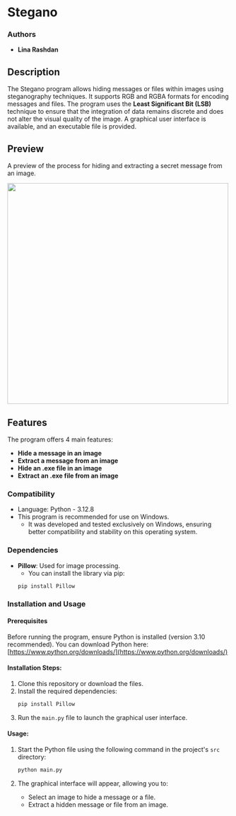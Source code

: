 # Stegano

### Authors
- **Lina Rashdan**

## Description
The Stegano program allows hiding messages or files within images using steganography techniques. It supports RGB and RGBA formats for encoding messages and files. The program uses the **Least Significant Bit (LSB)** technique to ensure that the integration of data remains discrete and does not alter the visual quality of the image. A graphical user interface is available, and an executable file is provided.

## Preview
A preview of the process for hiding and extracting a secret message from an image.

<img src="https://github.com/user-attachments/assets/1b18bdcd-ec60-4844-9623-198269af2c44" width="500" height="auto">

## Features
The program offers 4 main features:
- **Hide a message in an image**
- **Extract a message from an image**
- **Hide an .exe file in an image**
- **Extract an .exe file from an image**

### Compatibility
- Language: Python - 3.12.8
- This program is recommended for use on Windows.
    - It was developed and tested exclusively on Windows, ensuring better compatibility and stability on this operating system.

### Dependencies
- **Pillow**: Used for image processing.
  - You can install the library via pip:
  ```bash
  pip install Pillow
  ```

### Installation and Usage
#### Prerequisites
Before running the program, ensure Python is installed (version 3.10 recommended). You can download Python here: [https://www.python.org/downloads/](https://www.python.org/downloads/)

#### Installation Steps:
1. Clone this repository or download the files.
2. Install the required dependencies:
   ```bash
   pip install Pillow
   ```
3. Run the `main.py` file to launch the graphical user interface.

#### Usage:
1. Start the Python file using the following command in the project's `src` directory:
    ```bash
   python main.py
   ```

2. The graphical interface will appear, allowing you to:
   - Select an image to hide a message or a file.
   - Extract a hidden message or file from an image.

